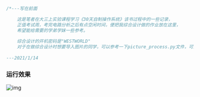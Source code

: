 

```c
/*---写在前面

	这是笔者在大三上实验课程学习《30天自制操作系统》该书过程中的一些记录，
	正值考试周，考完电路分析之后有点空闲时间，便把我综合设计做的作业放在这里，
	希望能给需要的学弟学妹一些参考。
	
	综合设计的开机密码是"WESTWORLD"
	对于在做综合设计时想要导入图片的同学，可以参考一下picture_process.py文件，可直接使用，里面也有注释提示。
	
---2021/1/14
```

### 运行效果

![img](https://github.com/nappingman/HariboteOS/blob/master/images/running.gif)

